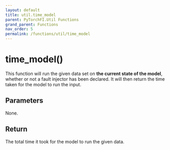 ```yaml
---
layout: default
title: util.time_model
parent: PyTorchFI.Util Functions
grand_parent: Functions
nav_order: 5
permalink: /functions/util/time_model
---
```


# time_model()

This function will run the given data set on **the current state of the model**, whether or not a fault injector has been declared. It will then return the time taken for the model to run the input.

## Parameters

None.

## Return

The total time it took for the model to run the given data.
